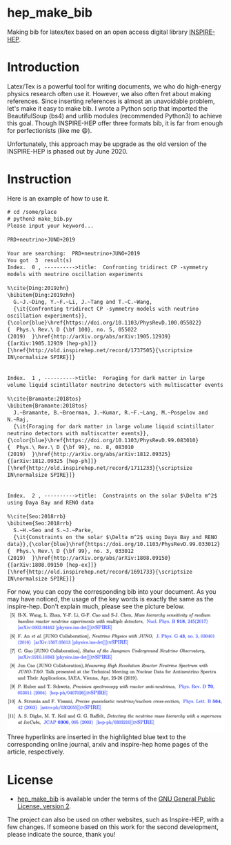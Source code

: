 # hep_make_bib
Making bib for latex/tex based on an open access digital library [INSPIRE-HEP](https://inspirehep.net/).

# Introduction
Latex/Tex is a powerful tool for writing documents, we who do high-energy physics research often use it. However, we also often fret about making references. Since inserting references is almost an unavoidable problem, let's make it easy to make bib. I wrote a Python scrip that imported the BeautifulSoup (bs4) and urllib modules (recommended Python3) to achieve this goal. Though INSPIRE-HEP offer three formats bib, it is far from enough for perfectionists (like me :smile:).

Unfortunately, this approach may be upgrade as the old version of the INSPIRE-HEP is phased out by June 2020.

# Instruction
Here is an example of how to use it.

```
# cd /some/place 
# python3 make_bib.py
Please input your keyword...

PRD+neutrino+JUNO+2019

Your are searching:  PRD+neutrino+JUNO+2019
You got  3  result(s)
Index.  0 , ---------->title:  Confronting tridirect CP -symmetry models with neutrino oscillation experiments

%\cite{Ding:2019zhn}
\bibitem{Ding:2019zhn}
  G.~J.~Ding, Y.~F.~Li, J.~Tang and T.~C.~Wang,
  {\it{Confronting tridirect CP -symmetry models with neutrino oscillation experiments}},{\color{blue}\href{https://doi.org/10.1103/PhysRevD.100.055022}{  Phys.\ Rev.\ D {\bf 100}, no. 5, 055022 (2019)  }\href{http://arXiv.org/abs/arXiv:1905.12939}{[arXiv:1905.12939 [hep-ph]]}[\href{http://old.inspirehep.net/record/1737505}{\scriptsize IN\normalsize SPIRE}]}


Index.  1 , ---------->title:  Foraging for dark matter in large volume liquid scintillator neutrino detectors with multiscatter events

%\cite{Bramante:2018tos}
\bibitem{Bramante:2018tos}
  J.~Bramante, B.~Broerman, J.~Kumar, R.~F.~Lang, M.~Pospelov and N.~Raj,
  {\it{Foraging for dark matter in large volume liquid scintillator neutrino detectors with multiscatter events}},{\color{blue}\href{https://doi.org/10.1103/PhysRevD.99.083010}{  Phys.\ Rev.\ D {\bf 99}, no. 8, 083010 (2019)  }\href{http://arXiv.org/abs/arXiv:1812.09325}{[arXiv:1812.09325 [hep-ph]]}[\href{http://old.inspirehep.net/record/1711233}{\scriptsize IN\normalsize SPIRE}]}


Index.  2 , ---------->title:  Constraints on the solar $\Delta m^2$ using Daya Bay and RENO data

%\cite{Seo:2018rrb}
\bibitem{Seo:2018rrb}
  S.~H.~Seo and S.~J.~Parke,
  {\it{Constraints on the solar $\Delta m^2$ using Daya Bay and RENO data}},{\color{blue}\href{https://doi.org/10.1103/PhysRevD.99.033012}{  Phys.\ Rev.\ D {\bf 99}, no. 3, 033012 (2019)  }\href{http://arXiv.org/abs/arXiv:1808.09150}{[arXiv:1808.09150 [hep-ex]]}[\href{http://old.inspirehep.net/record/1691733}{\scriptsize IN\normalsize SPIRE}]}

```

For now, you can copy the corresponding bib into your document.  As you may have noticed, the usage of the key words is exactly the same as the inspire-hep. Don't explain much, please see the picture below. ![example](https://github.com/ElonSteveWang/hep_make_bib/blob/master/example.png) Three hyperlinks are inserted in the highlighted blue text to the corresponding online journal, arxiv and inspire-hep home pages of the article, respectively.


# License

 * [hep_make_bib](https://github.com/ElonSteveWang/hep_make_bib) is available under the terms of the [GNU General Public License, version 2](http://www.gnu.org/licenses/old-licenses/gpl-2.0.html).
 
 The project can also be used on other websites, such as Inspire-HEP, with a few changes. If someone based on this work for the second development, please indicate the source, thank you!

 
 
